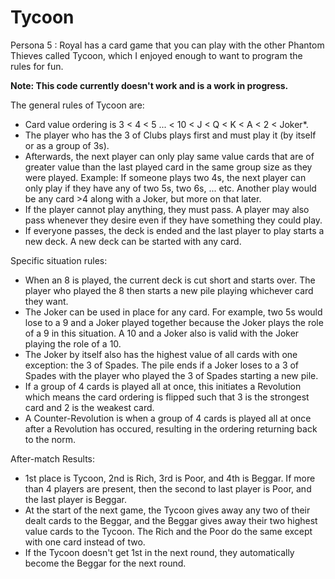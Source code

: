 # Tycoon
Persona 5 : Royal has a card game that you can play with the other Phantom Thieves called Tycoon, which I enjoyed enough to want to program the rules for fun.

**Note: This code currently doesn't work and is a work in progress.**

The general rules of Tycoon are:
- Card value ordering is 3 < 4 < 5 ... < 10 < J < Q < K < A < 2 < Joker*.
- The player who has the 3 of Clubs plays first and must play it (by itself or as a group of 3s).
- Afterwards, the next player can only play same value cards that are of greater value than the last played card in the same group size as they were played. Example: If someone plays two 4s, the next player can only play if they have any of two 5s, two 6s, ... etc. Another play would be any card >4 along with a Joker, but more on that later.
- If the player cannot play anything, they must pass. A player may also pass whenever they desire even if they have something they could play.
- If everyone passes, the deck is ended and the last player to play starts a new deck. A new deck can be started with any card.

Specific situation rules:
- When an 8 is played, the current deck is cut short and starts over. The player who played the 8 then starts a new pile playing whichever card they want.
- The Joker can be used in place for any card. For example, two 5s would lose to a 9 and a Joker played together because the Joker plays the role of a 9 in this situation. A 10 and a Joker also is valid with the Joker playing the role of a 10.
- The Joker by itself also has the highest value of all cards with one exception: the 3 of Spades. The pile ends if a Joker loses to a 3 of Spades with the player who played the 3 of Spades starting a new pile.
- If a group of 4 cards is played all at once, this initiates a Revolution which means the card ordering is flipped such that 3 is the strongest card and 2 is the weakest card. 
- A Counter-Revolution is when a group of 4 cards is played all at once after a Revolution has occured, resulting in the ordering returning back to the norm.

After-match Results:
- 1st place is Tycoon, 2nd is Rich, 3rd is Poor, and 4th is Beggar. If more than 4 players are present, then the second to last player is Poor, and the last player is Beggar.
- At the start of the next game, the Tycoon gives away any two of their dealt cards to the Beggar, and the Beggar gives away their two highest value cards to the Tycoon. The Rich and the Poor do the same except with one card instead of two.
- If the Tycoon doesn't get 1st in the next round, they automatically become the Beggar for the next round.


